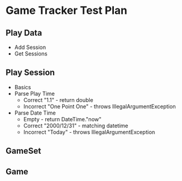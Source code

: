 # Game Tracker Test Plan

## Play Data

* Add Session
* Get Sessions

## Play Session

* Basics
* Parse Play Time
   * Correct "1.1" - return double
   * Incorrect "One Point One" - throws IllegalArgumentException
* Parse Date Time
   * Empty - return DateTime."now" 
   * Correct "2000/12/31" - matching datetime
   * Incorrect "Today" - throws IllegalArgumentException
   
## GameSet


## Game
